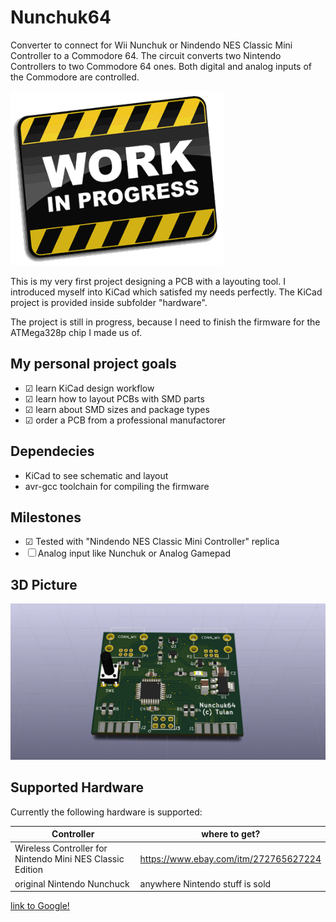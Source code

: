 # Nunchuk64
Converter to connect for Wii Nunchuk or Nindendo NES Classic Mini Controller
to a Commodore 64. The circuit converts two Nintendo Controllers to two
Commodore 64 ones. Both digital and analog inputs of the Commodore are
controlled.

![Work in Progress](work.gif)

This is my very first project designing a PCB with a layouting tool.
I introduced myself into KiCad which satisfed my needs perfectly.
The KiCad project is provided inside subfolder "hardware".

The project is still in progress, because I need to finish the firmware for the
ATMega328p chip I made us of.

## My personal project goals
- ☑ learn KiCad design workflow
- ☑ learn how to layout PCBs with SMD parts
- ☑ learn about SMD sizes and package types
- ☑ order a PCB from a professional manufactorer

## Dependecies
- KiCad to see schematic and layout
- avr-gcc toolchain for compiling the firmware


## Milestones
- ☑ Tested with "Nindendo NES Classic Mini Controller" replica
- ☐ Analog input like Nunchuk or Analog Gamepad

## 3D Picture
![3d Picture](nunchuk64.png)

## Supported Hardware
Currently the following hardware is supported:

| Controller                                                | where to get?                        |
| ----------------------------------------------------------|--------------------------------------|
| Wireless Controller for Nintendo Mini NES Classic Edition | https://www.ebay.com/itm/272765627224|
| original Nintendo Nunchuck                                | anywhere Nintendo stuff is sold      |


[link to Google!](./supported_controllers)
